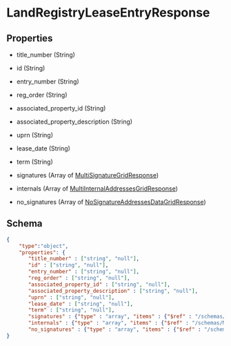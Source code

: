 # LandRegistryLeaseEntryResponse
## Properties
- title_number (String)

   
- id (String)

   
- entry_number (String)

   
- reg_order (String)

   
- associated_property_id (String)

   
- associated_property_description (String)

   
- uprn (String)

   
- lease_date (String)

   
- term (String)

   
- signatures (Array of [MultiSignatureGridResponse](MultiSignatureGridResponse.md))

   
- internals (Array of [MultiInternalAddressesGridResponse](MultiInternalAddressesGridResponse.md))

   
- no_signatures (Array of [NoSignatureAddressesDataGridResponse](NoSignatureAddressesDataGridResponse.md))

   

## Schema
```json
{
    "type":"object",
    "properties": {
       "title_number" : ["string", "null"],
       "id" : ["string", "null"],
       "entry_number" : ["string", "null"],
       "reg_order" : ["string", "null"],
       "associated_property_id" : ["string", "null"],
       "associated_property_description" : ["string", "null"],
       "uprn" : ["string", "null"],
       "lease_date" : ["string", "null"],
       "term" : ["string", "null"],
       "signatures" : {"type" : "array", "items" : {"$ref" : "/schemas/MultiSignatureGrid"},
       "internals" : {"type" : "array", "items" : {"$ref" : "/schemas/MultiInternalAddressesGrid"},
       "no_signatures" : {"type" : "array", "items" : {"$ref" : "/schemas/NoSignatureAddressesDataGrid"}
}
```

